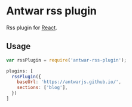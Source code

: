 # Antwar rss plugin

Rss plugin for [React](https://github.com/antwarjs/antwar).

## Usage

```javascript
var rssPlugin = require('antwar-rss-plugin');

plugins: [
  rssPlugin({
    baseUrl: 'https://antwarjs.github.io/',
    sections: ['blog'],
  })
]
```
